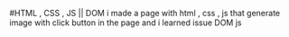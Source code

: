 #HTML , CSS , JS || DOM
i made a page with html , css , js that generate image with click button in the page and i learned issue DOM js